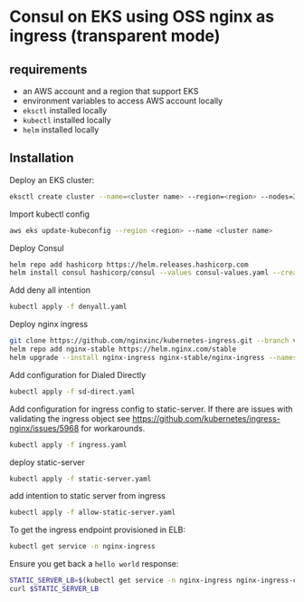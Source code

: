 # Consul on EKS using OSS nginx as ingress (transparent mode)

## requirements
- an AWS account and a region that support EKS
- environment variables to access AWS account locally
- `eksctl` installed locally
- `kubectl` installed locally
- `helm` installed locally

## Installation

Deploy an EKS cluster:

```bash
eksctl create cluster --name=<cluster name> --region=<region> --nodes=3 --version 1.21
```

Import kubectl config

```bash
aws eks update-kubeconfig --region <region> --name <cluster name>
```

Deploy Consul

```bash
helm repo add hashicorp https://helm.releases.hashicorp.com
helm install consul hashicorp/consul --values consul-values.yaml --create-namespace --namespace consul
```

Add deny all intention
```bash
kubectl apply -f denyall.yaml
```

Deploy nginx ingress
```bash
git clone https://github.com/nginxinc/kubernetes-ingress.git --branch v2.4.1
helm repo add nginx-stable https://helm.nginx.com/stable
helm upgrade --install nginx-ingress nginx-stable/nginx-ingress --namespace=nginx-ingress --create-namespace --values ../../../eks-consul-ingressnginx/nginxingress-values.yaml
```

Add configuration for Dialed Directly

```bash
kubectl apply -f sd-direct.yaml
```

Add configuration for ingress config to static-server. If there are issues with validating the ingress object see https://github.com/kubernetes/ingress-nginx/issues/5968 for workarounds. 
```bash
kubectl apply -f ingress.yaml
```

deploy static-server
```bash
kubectl apply -f static-server.yaml
```

add intention to static server from ingress
```bash
kubectl apply -f allow-static-server.yaml
```

To get the ingress endpoint provisioned in ELB:
```bash
kubectl get service -n nginx-ingress
```

Ensure you get back a `hello world` response:

```bash
STATIC_SERVER_LB=$(kubectl get service -n nginx-ingress nginx-ingress-controller -o jsonpath="{.status.loadBalancer.ingress[*].hostname}")
curl $STATIC_SERVER_LB
```
